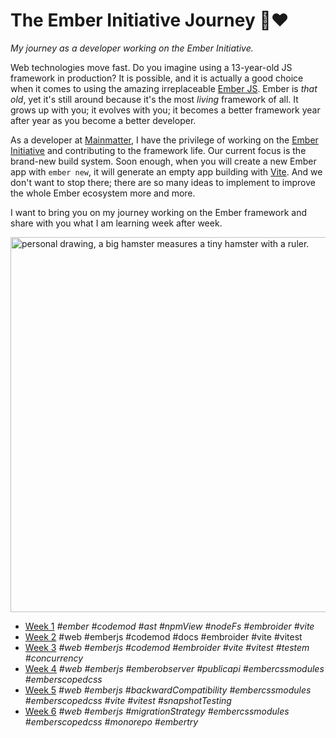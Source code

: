 # The Ember Initiative Journey 🐹❤️

_My journey as a developer working on the Ember Initiative._

Web technologies move fast. Do you imagine using a 13-year-old JS framework in production? It is possible, and it is actually a good choice when it comes to using the amazing irreplaceable [Ember JS](https://emberjs.com/). Ember is _that old_, yet it's still around because it's the most _living_ framework of all. It grows up with you; it evolves with you; it becomes a better framework year after year as you become a better developer.

As a developer at [Mainmatter](https://mainmatter.com/), I have the privilege of working on the [Ember Initiative](https://mainmatter.com/ember-initiative/) and contributing to the framework life. Our current focus is the brand-new build system. Soon enough, when you will create a new Ember app with `ember new`, it will generate an empty app building with [Vite](https://vite.dev/). And we don't want to stop there; there are so many ideas to implement to improve the whole Ember ecosystem more and more.

I want to bring you on my journey working on the Ember framework and share with you what I am learning week after week.

<img src="https://github.com/user-attachments/assets/c35a1d84-bf56-4e94-942b-14a6d5d39a8b" alt="personal drawing, a big hamster measures a tiny hamster with a ruler." width=600 />

- [Week 1](https://github.com/BlueCutOfficial/BlueCutOfficial/blob/main/articles/ember-initiative-journey/week-1.md)
  _#ember #codemod #ast #npmView #nodeFs #embroider #vite_
- [Week 2](https://github.com/BlueCutOfficial/BlueCutOfficial/blob/main/articles/ember-initiative-journey/week-2.md)
  #web #emberjs #codemod #docs #embroider #vite #vitest
- [Week 3](https://github.com/BlueCutOfficial/BlueCutOfficial/blob/main/articles/ember-initiative-journey/week-3.md)
  _#web #emberjs #codemod #embroider #vite #vitest #testem #concurrency_
- [Week 4](https://github.com/BlueCutOfficial/BlueCutOfficial/blob/main/articles/ember-initiative-journey/week-4.md)
  _#web #emberjs #emberobserver #publicapi #embercssmodules #emberscopedcss_
- [Week 5](https://github.com/BlueCutOfficial/BlueCutOfficial/blob/main/articles/ember-initiative-journey/week-5.md)
  _#web #emberjs #backwardCompatibility #embercssmodules #emberscopedcss #vite #vitest #snapshotTesting_
- [Week 6](https://github.com/BlueCutOfficial/BlueCutOfficial/blob/main/articles/ember-initiative-journey/week-6.md)
  _#web #emberjs #migrationStrategy #embercssmodules #emberscopedcss #monorepo #embertry_
